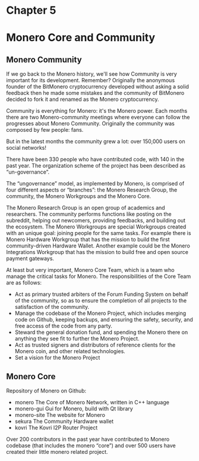 # Chapter 5

# Monero Core and Community

## Monero Community 

If we go back to the Monero history, we'll see how Community is very important for its development. Remember? Originally the anonymous founder of the BitMonero cryptocurrency developed without asking a solid feedback then he made some mistakes and the community of BitMonero decided to fork it and renamed as the Monero cryptocurrency.

Community is everything for Monero: it's the Monero power. Each months there are two Monero-community meetings where everyone can follow the progresses about Monero Community. Originally the community was composed by few people: fans.

But in the latest months the community grew a lot: over 150,000 users on social networks!

There have been 330 people who have contributed code, with 140 in the past year. The organization scheme of the project has been described as “un-governance”.

The “ungovernance” model, as implemented by Monero, is comprised of four different aspects or “branches”: the Monero Research Group, the community, the Monero Workgroups and the Monero Core. 

The Monero Research Group is an open group of academics and researchers. The community performs functions like posting on the subreddit, helping out newcomers, providing feedbacks, and building out the ecosystem. 
The Monero Workgroups are special Workgroups created with an unique goal: joining people for the same tasks. 
For example there is Monero Hardware Workgroup that has the mission to build the first community-driven Hardware Wallet. Another example could be the Monero Integrations Workgroup that has the mission to build free and open source payment gateways.

At least but very important, Monero Core Team, which is  a team who manage the critical tasks for Monero. The responsibilities of the Core Team are as follows:

* Act as primary trusted arbiters of the Forum Funding System on behalf of the community, so as to ensure the completion of all projects to the satisfaction of the community.
* Manage the codebase of the Monero Project, which includes merging code on Github, keeping backups, and ensuring the safety, security, and free access of the code from any party.
* Steward the general donation fund, and spending the Monero there on anything they see fit to further the Monero Project.
* Act as trusted signers and distributors of reference clients for the Monero coin, and other related technologies.
* Set a vision for the Monero Project

## Monero Core

Repository of Monero on Github:

* monero The Core of Monero Network, written in C++ language
* monero-gui Gui for Monero, build with Qt library
* monero-site The website for Monero
* sekura The Community Hardware wallet
* kovri The Kovri I2P Router Project 

Over 200 contributors in the past year have contributed to Monero codebase (that includes the monero “core”) and over 500 users have created their little monero related project.


